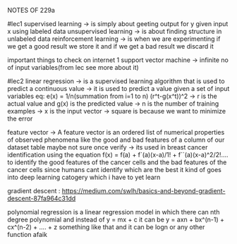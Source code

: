 NOTES OF 229a 

#lec1
supervised learning -> is simply about geeting output for y given input x using labeled data
unsupervised learning -> is about finding structure in unlabeled data
reinforcement learning -> is when we are experimenting if we get a good result we store it and if we get a bad result we discard it

important things to check on internet
1 support vector machine -> infinite no of input variables(from lec see more about it)

#lec2
linear regression -> is a supervised learning algorithm that is used to predict a continuous value 
                    -> it is used to predict a value given a set of input variables
                    eq: e(x) = 1/n(summation from i=1 to n) (r^t-g(x^t))^2
                    -> r is the actual value and g(x) is the predicted value
                    -> n is the number of training examples
                    -> x is the input vector
                    -> square is because we want to minimize the error
<!-- todo! try a simple regression model based on a simple stock price for linear regression for one stock --> 
<!-- done-->

feature vector -> A feature vector is an ordered list of numerical properties of observed phenomena like the good and bad features of a column of our dataset table maybe not sure once verify
            -> its used in breast cancer identification using the equation f(x) = f(a) + f`(a)(x-a)/1! + f``(a)(x-a)^2/2!.... to identify the good features of the cancer cells and the bad features of the cancer cells since humans cant identify which are the best it kind of goes into deep learning catogery which i have to yet learn


gradient descent : https://medium.com/swlh/basics-and-beyond-gradient-descent-87fa964c31dd


polynomial regression is a linear regression model in which there can nth degree polynomial and instead of y = mx + c it can be y = axn + bx^(n-1) + cx^(n-2) + .... + z something like that and it can be logn or any other function afaik 
